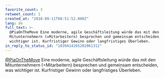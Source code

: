 ```yaml
---
favorite_count: 3
retweet_count: 1
created_at: "2018-09-11T08:51:52.000Z"
lang: de
full_text: >-
  @PiaOnTheMove Eine moderne, agile Geschäftsleitung würde das mit den
  Mitunternehmern (=Mitarbeitern) besprechen und gemeinsam entscheiden, was
  wichtiger ist. Kurfristiger Gewinn oder langfristiges Überleben.
in_reply_to_status_id: "1039414265202061312"
---
```


[@PiaOnTheMove](https://twitter.com/PiaOnTheMove) Eine moderne, agile
Geschäftsleitung würde das mit den Mitunternehmern (=Mitarbeitern) besprechen
und gemeinsam entscheiden, was wichtiger ist. Kurfristiger Gewinn oder
langfristiges Überleben.
